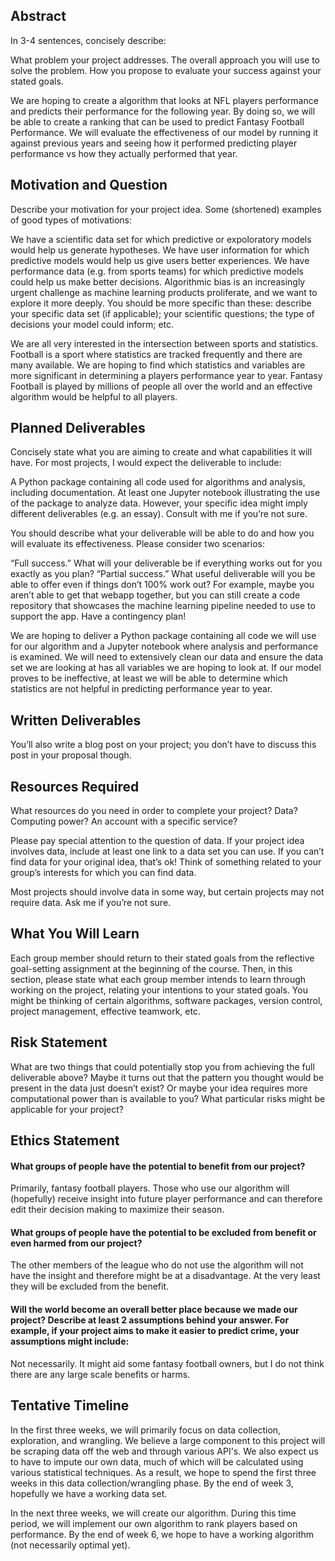 ## Abstract
In 3-4 sentences, concisely describe:

What problem your project addresses.
The overall approach you will use to solve the problem.
How you propose to evaluate your success against your stated goals.

We are hoping to create a algorithm that looks at NFL players performance and predicts their performance for the following year. By doing so, we will be able to create a ranking that can be used to predict Fantasy Football Performance. We will evaluate the effectiveness of our model by running it against previous years and seeing how it performed predicting player performance vs how they actually performed that year.

## Motivation and Question
Describe your motivation for your project idea. Some (shortened) examples of good types of motivations:

We have a scientific data set for which predictive or expoloratory models would help us generate hypotheses.
We have user information for which predictive models would help us give users better experiences.
We have performance data (e.g. from sports teams) for which predictive models could help us make better decisions.
Algorithmic bias is an increasingly urgent challenge as machine learning products proliferate, and we want to explore it more deeply.
You should be more specific than these: describe your specific data set (if applicable); your scientific questions; the type of decisions your model could inform; etc.

We are all very interested in the intersection between sports and statistics. Football is a sport where statistics are tracked frequently and there are many available. We are hoping to find which statistics and variables are more significant in determining a players performance year to year. Fantasy Football is played by millions of people all over the world and an effective algorithm would be helpful to all players.

## Planned Deliverables
Concisely state what you are aiming to create and what capabilities it will have. For most projects, I would expect the deliverable to include:

A Python package containing all code used for algorithms and analysis, including documentation.
At least one Jupyter notebook illustrating the use of the package to analyze data.
However, your specific idea might imply different deliverables (e.g. an essay). Consult with me if you’re not sure.

You should describe what your deliverable will be able to do and how you will evaluate its effectiveness. Please consider two scenarios:

“Full success.” What will your deliverable be if everything works out for you exactly as you plan?
“Partial success.” What useful deliverable will you be able to offer even if things don’t 100% work out? For example, maybe you aren’t able to get that webapp together, but you can still create a code repository that showcases the machine learning pipeline needed to use to support the app. Have a contingency plan!

We are hoping to deliver a Python package containing all code we will use for our algorithm and a Jupyter notebook where analysis and performance is examined. We will need to extensively clean our data and ensure the data set we are looking at has all variables we are hoping to look at. If our model proves to be ineffective, at least we will be able to determine which statistics are not helpful in predicting performance year to year.

## Written Deliverables
You’ll also write a blog post on your project; you don’t have to discuss this post in your proposal though.

## Resources Required
What resources do you need in order to complete your project? Data? Computing power? An account with a specific service?

Please pay special attention to the question of data. If your project idea involves data, include at least one link to a data set you can use. If you can’t find data for your original idea, that’s ok! Think of something related to your group’s interests for which you can find data.

Most projects should involve data in some way, but certain projects may not require data. Ask me if you’re not sure.

## What You Will Learn
Each group member should return to their stated goals from the reflective goal-setting assignment at the beginning of the course. Then, in this section, please state what each group member intends to learn through working on the project, relating your intentions to your stated goals. You might be thinking of certain algorithms, software packages, version control, project management, effective teamwork, etc.

## Risk Statement
What are two things that could potentially stop you from achieving the full deliverable above? Maybe it turns out that the pattern you thought would be present in the data just doesn’t exist? Or maybe your idea requires more computational power than is available to you? What particular risks might be applicable for your project?

## Ethics Statement

#### What groups of people have the potential to benefit from our project?

Primarily, fantasy football players. Those who use our algorithm will (hopefully) receive insight into future player performance and can therefore edit their decision making to maximize their season.

#### What groups of people have the potential to be excluded from benefit or even harmed from our project?

The other members of the league who do not use the algorithm will not have the insight and therefore might be at a disadvantage. At the very least they will be excluded from the benefit.

#### Will the world become an overall better place because we made our project? Describe at least 2 assumptions behind your answer. For example, if your project aims to make it easier to predict crime, your assumptions might include:

Not necessarily. It might aid some fantasy football owners, but I do not think there are any large scale benefits or harms. 

## Tentative Timeline

In the first three weeks, we will primarily focus on data collection, exploration, and wrangling. We believe a large component to this project will be scraping data off the web and through various API's. We also expect us to have to impute our own data, much of which will be calculated using various statistical techniques. As a result, we hope to spend the first three weeks in this data collection/wrangling phase. By the end of week 3, hopefully we have a working data set.

In the next three weeks, we will create our algorithm. During this time period, we will implement our own algorithm to rank players based on performance. By the end of week 6, we hope to have a working algorithm (not necessarily optimal yet).
